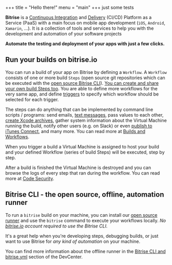+++
title = "Hello there!"
menu = "main"
+++
just some tests

**Bitrise** is a [Continuous Integration](https://en.wikipedia.org/wiki/Continuous_integration)
and [Delivery](https://en.wikipedia.org/wiki/Continuous_delivery) (CI/CD) Platform as a Service (PaaS)
with a main focus on mobile app development (`iOS`, `Android`, `Xamarin`, ...). It is a collection of tools and services to help you with the development and automation of your software projects

**Automate the testing and deployment of your apps with just a few clicks.**

## Run your builds on bitrise.io

You can run a build of your app on Bitrise by defining a `Workflow`. A `Workflow` consists of one or more build `Steps` (open source git repositories
which can be executed with the [open source Bitrise CLI](https://www.bitrise.io/cli)).
[You can create and share your own build Steps too](https://github.com/bitrise-steplib/step-template).
You are able to define more workflows for the very same app,
and define [triggers](https://bitrise-io.github.io/devcenter/webhooks/trigger-map/) to specify which workflow should be selected for
each trigger.

The steps can do anything that can be implemented by command line scripts / programs:
send emails, [text messages](https://github.com/bitrise-io/steps-sms-text-message),
pass values to each other, [create Xcode archives](https://github.com/bitrise-io/steps-xcode-archive),
gather system information about the Virtual Machine
running the build, notify other users (e.g. on Slack)
or even [publish to iTunes Connect](https://github.com/bitrise-io/steps-deploy-to-itunesconnect-deliver), and many more.
You can read more at [Builds and Workflows](/getting-started/builds-and-workflows).

When you trigger a build a Virtual Machine is assigned to host
your build and your defined Workflow (series of build Steps) will be executed, step by step.

After a build is finished the Virtual Machine is destroyed and you can browse
the logs of every step that ran during the workflow.
You can read more at [Code Security](/getting-started/code-security).

## Bitrise CLI - the open source, offline, automation runner

To run a `bitrise` build on your machine, you can install our [open source runner](https://www.bitrise.io/cli)
and use the `bitrise` command to execute your workflows locally.
_No_ [_bitrise.io_](https://www.bitrise.io) _account required to use the Bitrise CLI._

It's a great help when you're developing steps, debugging builds,
or just want to use Bitrise for _any kind of automation_ on your machine.

You can find more information about the offline runner
in the [Bitrise CLI and bitrise.yml](/bitrise-cli/) section of the DevCenter.